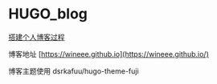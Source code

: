 # HUGO_blog
[搭建个人博客过程](https://wineee.github.io/post/hugo_blog/)

博客地址 [https://wineee.github.io](https://wineee.github.io/)

博客主题使用  dsrkafuu/hugo-theme-fuji
